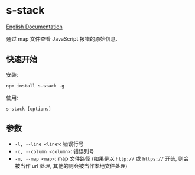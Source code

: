 # s-stack

[English Documentation](./README.en.md)

通过 map 文件查看 JavaScript 报错的原始信息.

## 快速开始

安装:

```
npm install s-stack -g
```

使用:

```
s-stack [options]
```

## 参数

- `-l, --line <line>`: 错误行号
- `-c, --column <column>`: 错误列号
- `-m, --map <map>`: map 文件路径 (如果是以 `http://` 或 `https://` 开头, 则会被当作 url 处理, 其他的则会被当作本地文件处理)
